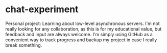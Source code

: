 # chat-experiment
Personal project: Learning about low-level asynchronous servers.
I'm not really looking for any collaboration, as this is for my educational value, but feedback and input are always welcome.
I'm simply using GitHub as a convenient way to track progress and backup my project in case I really break something.
